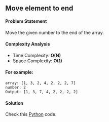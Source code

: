 ## Move element to end

#### Problem Statement


Move the given number to the end of the array.


#### Complexity Analysis

- Time Complexity: **O(N)**
- Space Complexity: **O(1)**


#### For example:

```
array: [1, 3, 2, 4, 2, 2, 2, 7]
number: 2
Output: [1, 3, 7, 4, 2, 2, 2, 2]
```


#### Solution

Check this [Python](../medium/move_element_to_end.py) code.

